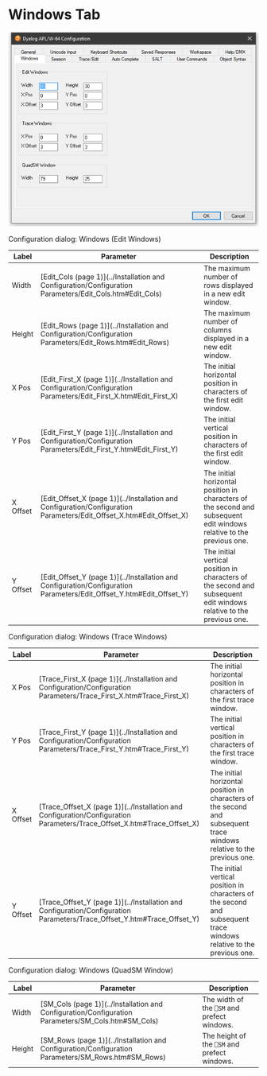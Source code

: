 # Windows Tab

![configuration dialog windows tab](../img/configuration-dialog-windows-tab.png)

Configuration dialog: Windows (Edit Windows)

| Label | Parameter | Description |
| --- | --- | ---  |
| Width | [Edit_Cols (page 1)](../Installation and Configuration/Configuration Parameters/Edit_Cols.htm#Edit_Cols) | The maximum number of rows displayed in a new edit window. |
| Height | [Edit_Rows (page 1)](../Installation and Configuration/Configuration Parameters/Edit_Rows.htm#Edit_Rows) | The maximum number of columns displayed in a new edit window. |
| X Pos | [Edit_First_X (page 1)](../Installation and Configuration/Configuration Parameters/Edit_First_X.htm#Edit_First_X) | The initial horizontal position in characters of the first edit window. |
| Y Pos | [Edit_First_Y (page 1)](../Installation and Configuration/Configuration Parameters/Edit_First_Y.htm#Edit_First_Y) | The initial vertical position in characters of the first edit window. |
| X Offset | [Edit_Offset_X (page 1)](../Installation and Configuration/Configuration Parameters/Edit_Offset_X.htm#Edit_Offset_X) | The initial horizontal position in characters of the second and subsequent edit windows relative to the previous one. |
| Y Offset | [Edit_Offset_Y (page 1)](../Installation and Configuration/Configuration Parameters/Edit_Offset_Y.htm#Edit_Offset_Y) | The initial vertical position in characters of the second and subsequent edit windows relative to the previous one. |

Configuration dialog: Windows (Trace Windows)

| Label | Parameter | Description |
| --- | --- | ---  |
| X Pos | [Trace_First_X (page 1)](../Installation and Configuration/Configuration Parameters/Trace_First_X.htm#Trace_First_X) | The initial horizontal position in characters of the first trace window. |
| Y Pos | [Trace_First_Y (page 1)](../Installation and Configuration/Configuration Parameters/Trace_First_Y.htm#Trace_First_Y) | The initial vertical position in characters of the first trace window. |
| X Offset | [Trace_Offset_X (page 1)](../Installation and Configuration/Configuration Parameters/Trace_Offset_X.htm#Trace_Offset_X) | The initial horizontal position in characters of the second and subsequent trace windows relative to the previous one. |
| Y Offset | [Trace_Offset_Y (page 1)](../Installation and Configuration/Configuration Parameters/Trace_Offset_Y.htm#Trace_Offset_Y) | The initial vertical position in characters of the second and subsequent trace windows relative to the previous one. |

Configuration dialog: Windows (QuadSM Window)

| Label | Parameter | Description |
| --- | --- | ---  |
| Width | [SM_Cols (page 1)](../Installation and Configuration/Configuration Parameters/SM_Cols.htm#SM_Cols) | The width of the `⎕SM` and prefect windows. |
| Height | [SM_Rows (page 1)](../Installation and Configuration/Configuration Parameters/SM_Rows.htm#SM_Rows) | The height of the `⎕SM` and prefect windows. |
